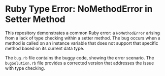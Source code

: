 # Ruby Type Error: NoMethodError in Setter Method

This repository demonstrates a common Ruby error: a `NoMethodError` arising from a lack of type checking within a setter method. The bug occurs when a method is called on an instance variable that does not support that specific method based on its current data type.

The `bug.rb` file contains the buggy code, showing the error scenario.  The `bugSolution.rb` file provides a corrected version that addresses the issue with type checking.